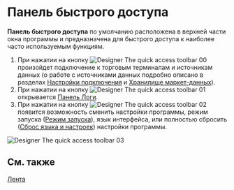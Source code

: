 # Панель быстрого доступа

**Панель быстрого доступа** по умолчанию расположена в верхней части окна программы и предназначена для быстрого доступа к наиболее часто используемым функциям.

1. При нажатии на кнопку ![Designer The quick access toolbar 00](~/images/Designer_quick_access_toolbar_00.png) произойдет подключение к торговым терминалам и источникам данных (о работе с источниками данных подробно описано в разделах [Настройки подключения](Designer_Connection_settings.md) и [Хранилище маркет\-данных](Designer_Repository_of_historical_data.md)).
2. При нажатии на кнопку ![Designer The quick access toolbar 01](~/images/Designer_quick_access_toolbar_01.png) открывается [Панель Логи](Designer_Panel_Logs.md).
3. При нажатии на кнопку ![Designer The quick access toolbar 02](~/images/Designer_quick_access_toolbar_02.png) появится возможность сменить настройки программы, режим запуска ([Режим запуска](Designer_Start_mode.md)), язык интерфейса, или полностью сбросить ([Сброс языка и настроек](Designer_Reset_language_settings.md)) настройки программы.

![Designer The quick access toolbar 03](~/images/Designer_quick_access_toolbar_03.png)

## См. также

[Лента](Designer_Tape.md)
